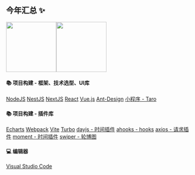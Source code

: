 ## 今年汇总 ✨

<img align="" height="137px" src="https://github-readme-stats.vercel.app/api?username=fundgao&hide_title=true&hide_border=true&show_icons=true&include_all_commits=true&line_height=21&bg_color=0,EC6C6C,FFD479,FFFC79,73FA79&theme=graywhite&locale=cn" /><img align="" height="137px" src="https://github-readme-stats.vercel.app/api/top-langs/?username=fundgao&hide_title=true&hide_border=true&layout=compact&bg_color=0,73FA79,73FDFF,D783FF&theme=graywhite&locale=cn" />

#### 📚 项目构建 - 框架、技术选型、UI库
[NodeJS](https://nodejs.org/en)
[NestJS](https://nestjs.com/)
[NextJS](https://nextjs.org/)
[React](https://react.dev/)
[Vue.js](https://cn.vuejs.org/)
[Ant-Design](https://ant-design.antgroup.com/index-cn)
[小程序 - Taro](https://docs.taro.zone/docs/)

#### 📚 项目构建 - 插件库
[Echarts](https://echarts.apache.org/examples/zh/index.html#chart-type-candlestick)
[Webpack]()
[Vite]()
[Turbo]()
[dayjs - 时间插件]()
[ahooks - hooks]()
[axios - 请求插件]()
[moment - 时间插件]()
[swiper - 轮博图]()

#### 💻 编辑器
[Visual Studio Code](https://code.visualstudio.com/)


